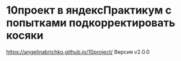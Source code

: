 

# 10проект в яндексПрактикум c попытками подкорректировать косяки
https://angelinabrichko.github.io/10project/ 
Версия v2.0.0

